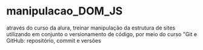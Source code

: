 # manipulacao_DOM_JS
através do curso da alura, treinar manipulação da estrutura de sites utilizando em conjunto o versionamento de código, por meio do curso "Git e GitHub: repositório, commit e versões
